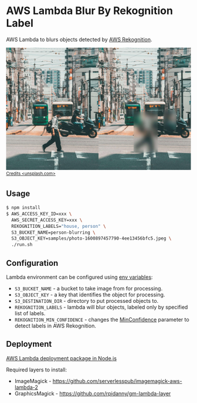 # AWS Lambda Blur By Rekognition Label

AWS Lambda to blurs objects detected by [AWS Rekognition](https://aws.amazon.com/rekognition/).

![](https://github.com/veelenga/aws-lambda-blur-by-rekognition-label/blob/master/assets/demo.jpeg)
<sup>
 [Credits <unsplash.com>](https://unsplash.com/photos/_dR2NANY4o)
</sup>

## Usage

``` sh
$ npm install
$ AWS_ACCESS_KEY_ID=xxx \
  AWS_SECRET_ACCESS_KEY=xxx \
  REKOGNITION_LABELS="house, person" \
  S3_BUCKET_NAME=person-blurring \
  S3_OBJECT_KEY=samples/photo-1600897457790-4ee13456bfc5.jpeg \
  ./run.sh
```

## Configuration

Lambda environment can be configured using [env variables](https://docs.aws.amazon.com/lambda/latest/dg/configuration-envvars.html):

* `S3_BUCKET_NAME` - a bucket to take image from for processing.
* `S3_OBJECT_KEY` - a key that identifies the object for processing.
* `S3_DESTINATION_DIR` - directory to put processed objects to.
* `REKOGNITION_LABELS` - lambda will blur objects, labeled only by specified list of labels.
* `REKOGNITION_MIN_CONFIDENCE` - changes the [MinConfidence](https://docs.aws.amazon.com/rekognition/latest/dg/API_DetectLabels.html#API_DetectLabels_RequestSyntax) parameter to detect labels in AWS Rekognition.

## Deployment

[AWS Lambda deployment package in Node.js](https://docs.aws.amazon.com/lambda/latest/dg/nodejs-package.html)

Required layers to install:

 * ImageMagick - https://github.com/serverlesspub/imagemagick-aws-lambda-2
 * GraphicsMagick - https://github.com/rpidanny/gm-lambda-layer
